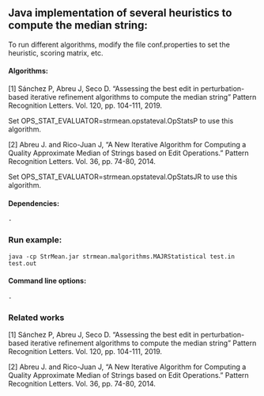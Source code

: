 ## Java implementation of several heuristics to compute the median string:

To run different algorithms, modify the file conf.properties to set the heuristic, scoring matrix, etc.

#### Algorithms:

[1] Sánchez P, Abreu J, Seco D. “Assessing the best edit in perturbation-based iterative refinement algorithms to compute the median string” Pattern Recognition Letters. Vol. 120, pp. 104-111, 2019.

Set OPS_STAT_EVALUATOR=strmean.opstateval.OpStatsP to use this algorithm.

[2] Abreu J. and Rico-Juan J, “A New Iterative Algorithm for Computing a Quality Approximate Median of Strings based on Edit Operations.” Pattern Recognition Letters. Vol. 36, pp. 74-80, 2014.

Set OPS_STAT_EVALUATOR=strmean.opstateval.OpStatsJR to use this algorithm.



#### Dependencies:
	-

### Run example:
    java -cp StrMean.jar strmean.malgorithms.MAJRStatistical test.in test.out


#### Command line options:
	-

### Related works
[1] Sánchez P, Abreu J, Seco D. “Assessing the best edit in perturbation-based iterative refinement algorithms to compute the median string” Pattern Recognition Letters. Vol. 120, pp. 104-111, 2019.

[2] Abreu J. and Rico-Juan J, “A New Iterative Algorithm for Computing a Quality Approximate Median of Strings based on Edit Operations.” Pattern Recognition Letters. Vol. 36, pp. 74-80, 2014.

